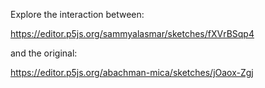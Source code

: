 Explore the interaction between:

https://editor.p5js.org/sammyalasmar/sketches/fXVrBSqp4 <!-- Sammy Al-Asmar "sonar poppers" -->

and the original:

https://editor.p5js.org/abachman-mica/sketches/jOaox-Zgj
